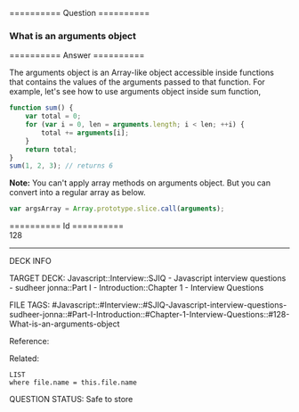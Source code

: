 ========== Question ==========  

### What is an arguments object  

========== Answer ==========  

The arguments object is an Array-like object accessible inside functions that contains the values of the arguments passed to that function. For example, let's see how to use arguments object inside sum function,

```javascript
function sum() {
    var total = 0;
    for (var i = 0, len = arguments.length; i < len; ++i) {
        total += arguments[i];
    }
    return total;
}
sum(1, 2, 3); // returns 6
```

**Note:** You can't apply array methods on arguments object. But you can convert into a regular array as below.

```javascript
var argsArray = Array.prototype.slice.call(arguments);
```

========== Id ==========  
128

---

DECK INFO

TARGET DECK: Javascript::Interview::SJIQ - Javascript interview questions - sudheer jonna::Part I - Introduction::Chapter 1 - Interview Questions

FILE TAGS: #Javascript::#Interview::#SJIQ-Javascript-interview-questions-sudheer-jonna::#Part-I-Introduction::#Chapter-1-Interview-Questions::#128-What-is-an-arguments-object

Reference:

Related:

```dataview
LIST
where file.name = this.file.name
```

QUESTION STATUS: Safe to store
